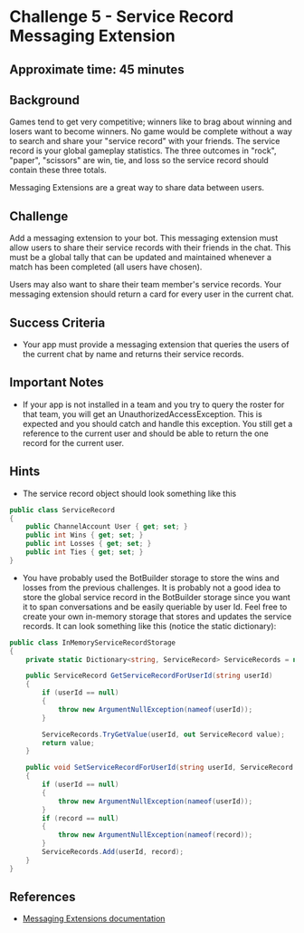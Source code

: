 # Challenge 5 - Service Record Messaging Extension

## Approximate time: 45 minutes

## Background

Games tend to get very competitive; winners like to brag about winning and losers want to become winners. No game would be complete without a way to search and share your "service record" with your friends. The service record is your global gameplay statistics. The three outcomes in "rock", "paper", "scissors" are win, tie, and loss so the service record should contain these three totals.

Messaging Extensions are a great way to share data between users.

## Challenge

Add a messaging extension to your bot. This messaging extension must allow users to share their service records with their friends in the chat. This must be a global tally that can be updated and maintained whenever a match has been completed (all users have chosen).

Users may also want to share their team member's service records. Your messaging extension should return a card for every user in the current chat.

## Success Criteria

- Your app must provide a messaging extension that queries the users of the current chat by name and returns their service records.

## Important Notes

- If your app is not installed in a team and you try to query the roster for that team, you will get an UnauthorizedAccessException. This is expected and you should catch and handle this exception. You still get a reference to the current user and should be able to return the one record for the current user.

## Hints

- The service record object should look something like this
```csharp
public class ServiceRecord
{
    public ChannelAccount User { get; set; }
    public int Wins { get; set; }
    public int Losses { get; set; }
    public int Ties { get; set; }
}
```

- You have probably used the BotBuilder storage to store the wins and losses from the previous challenges. It is probably not a good idea to store the global service record in the BotBuilder storage since you want it to span conversations and be easily queriable by user Id. Feel free to create your own in-memory storage that stores and updates the service records. It can look something like this (notice the static dictionary):
```csharp
public class InMemoryServiceRecordStorage
{
    private static Dictionary<string, ServiceRecord> ServiceRecords = new Dictionary<string, ServiceRecord> { };

    public ServiceRecord GetServiceRecordForUserId(string userId)
    {
        if (userId == null)
        {
            throw new ArgumentNullException(nameof(userId));
        }

        ServiceRecords.TryGetValue(userId, out ServiceRecord value);
        return value;
    }

    public void SetServiceRecordForUserId(string userId, ServiceRecord record)
    {
        if (userId == null)
        {
            throw new ArgumentNullException(nameof(userId));
        }
        if (record == null)
        {
            throw new ArgumentNullException(nameof(record));
        }
        ServiceRecords.Add(userId, record);
    }
}
```

## References

- [Messaging Extensions documentation](https://docs.microsoft.com/en-us/microsoftteams/platform/concepts/messaging-extensions)